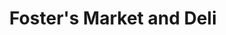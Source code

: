 ---
title: "Foster's Market and Deli"
url: /portland/fosters-market-and-deli/
shop: Lebensmittel
---
